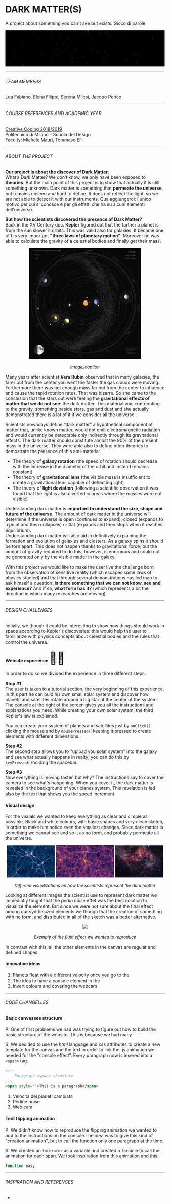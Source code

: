 # DARK MATTER(S)

A project about something you can't see but exists. Gioco di parole

<img src="images/Sfondo%20stellato.png"/>

---
###### TEAM MEMBERS

Lea Fabiano, Elena Filippi, Serena Milesi, Jacopo Perico

---
###### COURSE REFERENCES AND ACADEMIC YEAR

[Creative Coding 2018/2019](https://drawwithcode.github.io/2018/)<br>
Politecnico di Milano - Scuola del Design<br>
Faculty: Michele Mauri, Tommaso Elli

---
###### ABOUT THE PROJECT

**Our project is about the discover of Dark Matter.** <br>
What’s Dark Matter? We don’t know, we only have been exposed to **theories**. But the main point of this project is to show that actually it is still something unknown. Dark matter is something that **permeate the universe**, but remains unseen and hard to define. It does not reflect the light, so we are not able to detect it with our instruments. Qua aggiungerei: l'unico motivo per cui si conosce è per gli effetti che ha su alcuni elementi dell'universo.

**But how the scientists discovered the presence of Dark Matter?**<br>
Back in the XV Century doc. **Kepler** figured out that the farther a planet is from the sun slower it orbits. This was valid also for galaxies. It became one of his very important **"three laws of planetary motion"**. Moreover he was able to calculate the gravity of a celestial bodies and finally get their mass.

<p align="center"> <img src="images/Kepler's%20third%20law.gif" style="height:350px"></p>
<p align="center">
    <em style="font-size:10pt">image_caption</em>
</p>


Many years after scientist **Vera Rubin** observed that in many galaxies, the farer out from the center you went the faster the gas clouds were moving. Furthermore there was not enough mass far out from the center to influence and cause the rapid rotation rates. That was bizarre. So she came to the conclusion that the stars out were feeling the **gravitational effects of matter that we do not see**: the dark matter. This material was contributing to the gravity, something beside stars, gas and dust and she actually demonstrated there is a lot of it if we consider all the universe.

Scientists nowadays define “dark matter” a hypothetical component of matter that, unlike known matter, would not emit electromagnetic radiation and would currently be detectable only indirectly through its gravitational effects. The dark matter should constitute almost the 90% of the present mass in the universe. They were able also to define other theories to demostrate the presence of this anti-materia:

- The theory of **galaxy rotation** (the speed of rotation should decrease with the increase in the diameter of the orbit and instead remains constant)
- The theory of **gravitational lens** (the visible mass is insufficient to create a gravitational lens capable of deflecting light)
- The theory of **light deviation** (following a scientific observation it was found that the light is also diverted in areas where the masses were not visible)

Understanding dark matter is **important to understand the size, shape and future of the universe.** The amount of dark matter in the universe will determine if the universe is open (continues to expand), closed (expands to a point and then collapses) or flat (expands and then stops when it reaches equilibrium).<br>
Understanding dark matter will also aid in definitively explaining the formation and evolution of galaxies and clusters. As a galaxy spins it should be torn apart. This does not happen thanks to gravitational force; but the amount of gravity required to do this, however, is enormous and could not be generated only by the visible matter in the galaxy.

With this project we would like to make the user live the challenge born from the observation of sensitive reality (which escapes some laws of physics studied) and that through several demonstrations has led man to ask himself a question: **is there something that we can not know, see and experience?** And if so, **what form has it?** (which represents a bit the direction in which many researches are moving).

---
###### DESIGN CHALLENGES

Initially, we though it could be interesting to show how things should work in space according to Kepler's discoveries: this would help the user to familiarize with physics concepts about celestial bodies and the rules that control the universe.

#### Website experience <span style="font-size:28pt">💅🏼</span>

In order to do so we divided the experience in three different steps:

**Step #1**<br>
The user is taken to a tutorial section, the very beginning of this experience. In this part he can buld his own small solar system and discover how planets and satellites rotate around a big star at the center of the system. The console at the right of the screen gives you all the instructions and explanations you need. While creating your own solar system, the third Kepler's law is explained.

You can create your system of planets and satellites just by ```onClick()``` clicking the mouse and by ```mousePressed()```keeping it pressed to create elements with different dimensions.

**Step #2**<br>
The second step allows you to "upload you solar system" into the galaxy and see what actually happens in realty; you can do this by ```keyPressed()```holding the spacebar.

**Step #3**<br>
Now everything is moving faster, but why? The instructions say to cover the camera to see what's happening. When you cover it, the dark matter is revealed in the background of your planes system. This revelation is led also by the text that shows you the speed increment.  

#### Visual design

For the visuals we wanted to keep everything as clear and simple as possible. Black and white colours, with basic shapes and very clean sketch, in order to make him notice even the smallest changes. Since dark matter is something we cannot see and so it as no form, and probably permeate all the universe.

<div align="center">
    <img src="images/StaticDarkMatter_1.jpg" width="30%">
    <img src="images/StaticDarkMatter_3.jpg" width="36.5%">
    <img src="images/StaticDarkMatter_2.jpg" width="30%">
</div>
<p align="center">
    <em style="font-size:10pt">Different visualizations on how the scientists represent the dark matter</em>
</p>

Looking at different images the scientist use to represent dark matter we immediatly tought that the *perlin noise* effet was the best solution to visualize the element. But since we were not sure about the final effect among our synthesized elements we though that the creation of something with no form, and distributed in all of the sketch was a better alternative.

<div align="center" height="50px">
    <img src="images/PerlinNoise.gif" width="50%" float="left">
</div>
<p align="center">
    <em style="font-size:10pt">Exemple of the fluid effect we wanted to reproduce</em>
</p>

In contrast with this, all the other elements in the canvas are regular and defined shapes.

#### Innovative ideas

1. Planets float with a different velocity once you go to the
2. The idea to have a console element in the
3. Invert colours and covering the webcam

---
###### CODE CHANGELLES

#### Basic canvasses structure
P: One of first problems we had was trying to figure out how to build the basic structure of the website. This is because we had many

S: We decided to use the *html* language and *css* attributes to create a new template for the canvas and the text in order to link the .js animation we needed for the "console effect". Every paragraph now is insered into a ```<span>``` tag.

```html
<!--
    Paragraph <span> structure
-->
<span style="">This is a paragraph</span>

```

1. Velocità dei pianeti cambiata
2. Perline noise
3. Web cam

#### Text flipping animation
P: We didn't know how to reproduce the flipping animation we wanted to add to the instructions on the console.The idea was to give this kind of "creation animation", but to call the function only one paragraph at the time.

S: We created an ```ìnterator``` as a variable and created a ```for```cicle to call the animation for each span.
We took inspiration from [this](https://codepen.io/dtab428/pen/eWVOOy) animation and [this](https://web.archive.org/web/20180804022116/http://leonardo-angelucci.ch/).

```js
function easy

```

---
###### INSPIRATION AND REFERENCES

-
